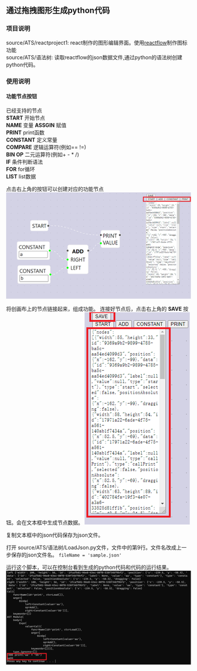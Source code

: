 ## 通过拖拽图形生成python代码

### 项目说明
source/ATS/reactproject1: react制作的图形编辑界面。使用[reactflow](https://reactflow.dev/)制作图标功能  
source/ATS/语法树: 读取reactflow的json数据文件,通过python的语法树创建python代码。

### 使用说明
#### 功能节点按钮
已经支持的节点  
**START** 开始节点  
**NAME** 变量
**ASSGIN** 赋值  
**PRINT** print函数  
**CONSTANT** 定义常量  
**COMPARE** 逻辑运算符(例如== !=)  
**BIN OP** 二元运算符(例如+ - * /)  
**IF** 条件判断语法  
**FOR** for循环  
**LIST** list数据

点击右上角的按钮可以创建对应的功能节点
![Alt](./images/2.png)

将创画布上的节点链接起来，组成功能。
连接好节点后，点击右上角的 **SAVE** 按钮。会在文本框中生成节点数据。
![Alt](./images/3.png)

复制文本框中的json代码保存为json文件。

打开 source/ATS/语法树/LoadJson.py文件，文件中的第9行。文件名改成上一步保存的json文件名。
`fileName = 'sample.json'`

运行这个脚本，可以在控制台看到生成的python代码和代码的运行结果。
![Alt](./images/4.png)
